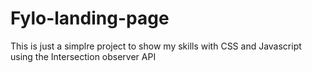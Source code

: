 # Fylo-landing-page
This is just a simplre project to show my skills with CSS and Javascript using the Intersection observer API 
